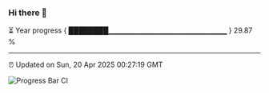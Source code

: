 ### Hi there 👋

⏳ Year progress { ████████▁▁▁▁▁▁▁▁▁▁▁▁▁▁▁▁▁▁▁▁▁▁ } 29.87 %

---

⏰ Updated on Sun, 20 Apr 2025 00:27:19 GMT

![Progress Bar CI](https://github.com/liununu/liununu/workflows/Progress%20Bar%20CI/badge.svg)
